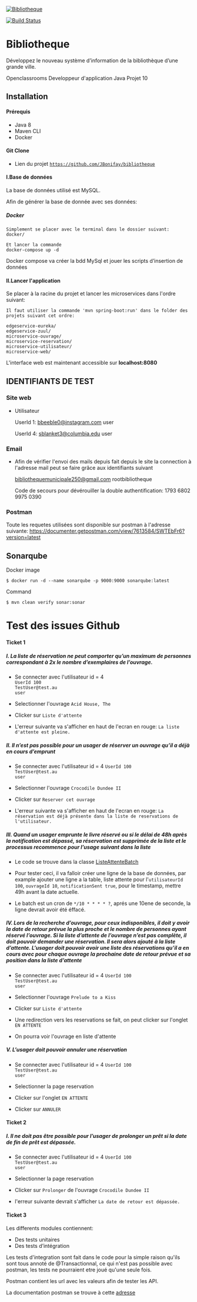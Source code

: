 <a href="https://openclassrooms.com/fr/projects/124/assignment"><img src="https://wiki.froce.fr/images/8/83/Banni%C3%A8re_Lucas_Lhardi.png" title="Bibliotheque" alt="Bibliotheque"></a>

[![Build Status](https://travis-ci.com/JBonifay/OCP10.svg?token=5Q2eji3pFfb7CkjWDaKM&branch=master)](https://travis-ci.com/JBonifay/OCP10)

# Bibliotheque
Développez le nouveau système d’information de la bibliothèque d’une grande ville.

Openclassrooms Developpeur d'application Java Projet 10

## Installation
#### Prérequis
- Java 8
- Maven CLI
- Docker

#### Git Clone

- Lien du projet [`https://github.com/JBonifay/bibliotheque`](https://github.com/JBonifay/bibliotheque)

#### I.Base de données
La base de données utilisé est MySQL.

Afin de générer la base de donnée avec ses données:

##### Docker 
```docker
Simplement se placer avec le terminal dans le dossier suivant:
docker/

Et lancer la commande
docker-compose up -d
``` 
Docker compose va créer la bdd MySql et jouer les scripts d’insertion de données

#### II.Lancer l'application
Se placer à la racine du projet et lancer les microservices dans l'ordre suivant:
```text
Il faut utiliser la commande 'mvn spring-boot:run' dans le folder des projets suivant cet ordre:

edgeservice-eureka/
edgeservice-zuul/
microservice-ouvrage/
microservice-reservation/
microservice-utilisateur/
microservice-web/
```

L'interface web est maintenant accessible sur **localhost:8080**

## IDENTIFIANTS DE TEST
### Site web

- Utilisateur


    UserId 1:
    bbeeble0@instagram.com
    user

    UserId 4:
    sblanket3@columbia.edu
    user
    

### Email

- Afin de vérifier l'envoi des mails depuis fait depuis le site la connection à l'adresse mail peut se faire grâce aux
 identifiants suivant
 
    
    bibliothequemunicipale250@gmail.com
    rootbibliotheque

    Code de secours pour dévérouiller la double authentification:
    1793 6802	
    9975 0390


### Postman
Toute les requetes utilisées sont disponible sur postman à l'adresse suivante:
https://documenter.getpostman.com/view/7613584/SWTEbFr6?version=latest

## Sonarqube

Docker image
```
$ docker run -d --name sonarqube -p 9000:9000 sonarqube:latest
```

Command
```
$ mvn clean verify sonar:sonar
```

# Test des issues Github

#### Ticket 1

##### I. La liste de réservation ne peut comporter qu’un maximum de personnes correspondant à 2x le nombre d’exemplaires de l’ouvrage.

* Se connecter avec l'utilisateur id = 4    
 `UserId 100`  
 `TestUser@test.au`  
 `user`

* Selectionner l'ouvrage `Acid House, The`
* Clicker sur `Liste d'attente`
* L'erreur suivante va s'afficher en haut de l'ecran en rouge: `La liste d'attente est pleine.`
    
    
##### II. Il n’est pas possible pour un usager de réserver un ouvrage qu’il a déjà en cours d’emprunt
    
* Se connecter avec l'utilisateur id = 4
     `UserId 100`  
     `TestUser@test.au`  
     `user`

* Selectionner l'ouvrage `Crocodile Dundee II`
* Clicker sur `Reserver cet ouvrage`
* L'erreur suivante va s'afficher en haut de l'ecran en rouge: `La réservation est déjà présente dans la liste de reservations de l'utilisateur.`
    
    
##### III. Quand un usager emprunte le livre réservé ou si le délai de 48h après la notification est dépassé, sa réservation est supprimée de la liste et le processus recommence pour l’usage suivant dans la liste

* Le code se trouve dans la classe [ListeAttenteBatch](microservice-reservation/src/main/java/com/openclassrooms/bibliotheque/reservation/batch/ListeAttenteBatch.java)
    
* Pour tester ceci, il va falloir créer une ligne de la base de données, par example ajouter une ligne a la table, liste attente pour l'`utilisateurId 100`, `ouvrageId 10`, `notificationSent true`, pour le timestamp, mettre 49h avant la date actuelle.
* Le batch est un cron de `*/10 * * * * ?`, aprés une 10ene de seconde, la ligne devrait avoir été éffacé. 



##### IV. Lors de la recherche d’ouvrage, pour ceux indisponibles, il doit y avoir la date de retour prévue la plus proche et le nombre de personnes ayant réservé l’ouvrage. Si la liste d’attente de l’ouvrage n’est pas complète, il doit pouvoir demander une réservation. Il sera alors ajouté à la liste d’attente. L’usager doit pouvoir avoir une liste des réservations qu’il a en cours avec pour chaque ouvrage la prochaine date de retour prévue et sa position dans la liste d’attente

* Se connecter avec l'utilisateur id = 4
     `UserId 100`  
     `TestUser@test.au`  
     `user`

* Selectionner l'ouvrage `Prelude to a Kiss`
* Clicker sur `Liste d'attente`
* Une redirection vers les reservations se fait, on peut clicker sur l'onglet `EN ATTENTE`
* On pourra voir l'ouvrage en liste d'attente
    
  
##### V. L’usager doit pouvoir annuler une réservation
* Se connecter avec l'utilisateur id = 4
     `UserId 100`  
     `TestUser@test.au`  
     `user`

* Selectionner la page reservation
* Clicker sur l'onglet `EN ATTENTE`
* Clicker sur `ANNULER`


#### Ticket 2

##### I. Il ne doit pas être possible pour l’usager de prolonger un prêt si la date de fin de prêt est dépassée.
* Se connecter avec l'utilisateur id = 4
     `UserId 100`  
     `TestUser@test.au`  
     `user`

* Selectionner la page reservation
* Clicker sur `Prolonger` de l'ouvrage `Crocodile Dundee II`
* l'erreur suivante devrait s'afficher `La date de retour est dépassée.`

#### Ticket 3

Les differents modules contiennent:
* Des tests unitaires
* Des tests d’intégration

Les tests d'integration sont fait dans le code pour la simple raison qu'ils sont tous annoté de @Transactionnal, ce qui n'est pas possible avec postman, les tests ne pourraient etre joué qu'une seule fois.

Postman contient les url avec les valeurs afin de tester les API.

La documentation postman se trouve à cette [adresse](https://documenter.getpostman.com/view/7613584/SWTEbFr6?version=latest)
